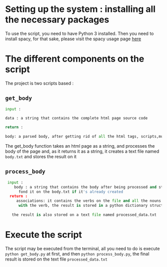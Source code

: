 # Setting up the system : installing all the necessary packages

To use the script, you need to have Python 3 installed. Then you need to install spacy, for that sake, please visit the spacy usage page [here](https://spacy.io/usage/)


# The different components on the script 

The project is two scripts based : 
## `get_body`
 ```python
 input : 
        
 data : a string that contains the complete html page source code 
 
 return :
        
 body: a parsed body, after getting rid of all the html tags, scripts,multiple spaces and line breaks
 ```
 The get_body function takes an html page as a string, and processes the body of the page and, as it returns it as a string, it creates a text file named `body.txt` and stores the result on it
 ## `process_body`
 
```python
 input : 
    body : a string that contains the body after being processed and structured, if body is not given, the scripts tries to 
      fond it on the body.txt if it's already created
  return :
     associations: it contains the verbs on the file and all the nouns that may go hand in hand 
      with the verb, the result is stored in a python dictionary structure
        
   the result is also stored on a text file named processed_data.txt
```
# Execute the script 

The script may be executed from the terminal, all you need to do is execute `python get_body.py` at first, and then `python process_body.py`, the final result is stored on the text file `processed_data.txt`
